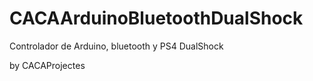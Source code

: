 # CACAArduinoBluetoothDualShock
Controlador de Arduino, bluetooth y PS4 DualShock

by CACAProjectes
